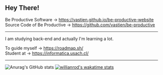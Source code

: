 ## Hey There!

  Be Productive Software → https://vastien.github.io/be-productive-website                           
  Source Code of Be Productive → https://github.com/vastien/be-productive
   

___________________________________________________________________________________________________________________________________________________________

I am studying back-end and actually I'm learning a lot. 

To guide myself → https://roadmap.sh/                                                                                                                                                                                                                                                                                                                     
Student at → https://informatica.usach.cl/       

___________________________________________________________________________________________________________________________________________________________

![Anurag's GitHub stats](https://github-readme-stats.vercel.app/api?username=vastien&show_icons=true&theme=tokyonight)
[![willianrod's wakatime stats](https://github-readme-stats.vercel.app/api/wakatime?username=vastien)](https://github.com/anuraghazra/github-readme-stats)
